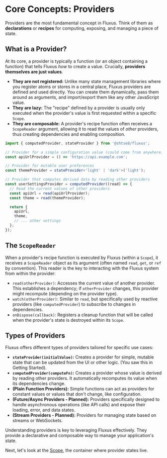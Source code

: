 # Core Concepts: Providers

Providers are the most fundamental concept in Fluxus. Think of them as
**declarations** or **recipes** for computing, exposing, and managing a piece of
state.

## What is a Provider?

At its core, a provider is typically a function (or an object containing a
function) that tells Fluxus _how_ to create a value. Crucially, **providers
themselves are just values**.

- **They are not registered:** Unlike many state management libraries where you
  register atoms or stores in a central place, Fluxus providers are defined and
  used directly. You can create them dynamically, pass them around as arguments,
  and import/export them like any other JavaScript value.
- **They are lazy:** The "recipe" defined by a provider is usually only executed
  when the provider's value is first requested within a specific `Scope`.
- **They are composable:** A provider's recipe function often receives a
  `ScopeReader` argument, allowing it to read the values of _other_ providers,
  thus creating dependencies and enabling composition.

```typescript
import { computedProvider, stateProvider } from '@shtse8/fluxus';

// Provider for a simple configuration value (could come from anywhere)
const apiUrlProvider = () => 'https://api.example.com';

// Provider for mutable user preferences
const themeProvider = stateProvider<'light' | 'dark'>('light');

// Provider that computes derived data by reading other providers
const userSettingsProvider = computedProvider((read) => {
  // Read the current values of other providers
  const apiUrl = read(apiUrlProvider);
  const theme = read(themeProvider);

  return {
    apiUrl,
    theme,
    // ... other settings
  };
});
```

## The `ScopeReader`

When a provider's recipe function is executed by Fluxus (within a `Scope`), it
receives a `ScopeReader` object as its argument (often named `read`, `get`, or
`ref` by convention). This reader is the key to interacting with the Fluxus
system from within the provider:

- `read(otherProvider)`: Accesses the current value of another provider. This
  establishes a dependency; if `otherProvider` changes, this provider might
  recompute (depending on the provider type).
- `watch(otherProvider)`: Similar to `read`, but specifically used by reactive
  providers (like `computedProvider`) to subscribe to changes in dependencies.
- `onDispose(callback)`: Registers a cleanup function that will be called when
  the provider's state is destroyed within its `Scope`.

## Types of Providers

Fluxus offers different types of providers tailored for specific use cases:

- **`stateProvider(initialValue)`:** Creates a provider for simple, mutable
  state that can be updated from the UI or other logic. (You saw this in Getting
  Started).
- **`computedProvider(computeFn)`:** Creates a provider whose value is derived
  by reading other providers. It automatically recomputes its value when its
  dependencies change.
- **(Plain Function Providers):** Simple functions can act as providers for
  constant values or values that don't change, like configuration.
- **(Future/Async Providers - Planned):** Providers specifically designed to
  handle asynchronous operations (like API calls) and expose their loading,
  error, and data states.
- **(Stream Providers - Planned):** Providers for managing state based on
  streams or WebSockets.

Understanding providers is key to leveraging Fluxus effectively. They provide a
declarative and composable way to manage your application's state.

Next, let's look at the [Scope](./scope.md), the container where provider states
live.
